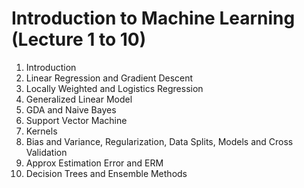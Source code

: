 # Introduction to Machine Learning (Lecture 1 to 10)
1. Introduction
2. Linear Regression and Gradient Descent
3. Locally Weighted and Logistics Regression
4. Generalized Linear Model
5. GDA and Naive Bayes
6. Support Vector Machine
7. Kernels
8. Bias and Variance, Regularization, Data Splits, Models and Cross Validation
9. Approx Estimation Error and ERM
10. Decision Trees and Ensemble Methods
